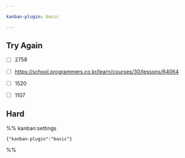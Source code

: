 ```yaml
---

kanban-plugin: basic

---
```


## Try Again

- [ ] 2758
- [ ] https://school.programmers.co.kr/learn/courses/30/lessons/64064
- [ ] 1520
- [ ] 1107


## Hard





%% kanban:settings
```
{"kanban-plugin":"basic"}
```
%%